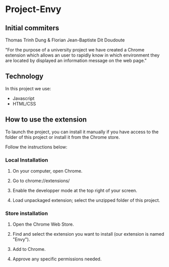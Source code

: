 # Project-Envy

## Initial commiters

Thomas Trinh Dung & Florian Jean-Baptiste Dit Doudoute

"For the purpose of a university project we have created a Chrome extension which allows an user to rapidly know in which environment they are located by displayed an information message on the web page."


## Technology

In this project we use:
- Javascript
- HTML/CSS


## How to use the extension

To launch the project, you can install it manually if you have access to the folder of this project or install it from the Chrome store.

Follow the instructions below:

### Local Installation

1. On your computer, open Chrome.

2. Go to chrome://extensions/

3. Enable the developper mode at the top right of your screen.

4. Load unpackaged extension; select the unzipped folder of this project.

### Store installation

1. Open the Chrome Web Store.

2. Find and select the extension you want to install (our extension is named "Envy").

3. Add to Chrome.

4. Approve any specific permissions needed.